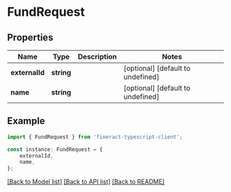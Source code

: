 # FundRequest


## Properties

Name | Type | Description | Notes
------------ | ------------- | ------------- | -------------
**externalId** | **string** |  | [optional] [default to undefined]
**name** | **string** |  | [optional] [default to undefined]

## Example

```typescript
import { FundRequest } from 'fineract-typescript-client';

const instance: FundRequest = {
    externalId,
    name,
};
```

[[Back to Model list]](../README.md#documentation-for-models) [[Back to API list]](../README.md#documentation-for-api-endpoints) [[Back to README]](../README.md)
